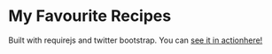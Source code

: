 My Favourite Recipes
========


Built with requirejs and twitter bootstrap. You can [see it in actionhere!](https://chloewei.github.io/myRecipeBook/www/)
